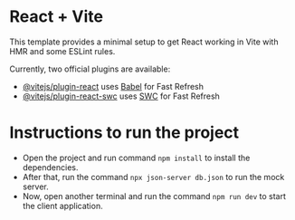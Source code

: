 # React + Vite

This template provides a minimal setup to get React working in Vite with HMR and some ESLint rules.

Currently, two official plugins are available:

- [@vitejs/plugin-react](https://github.com/vitejs/vite-plugin-react/blob/main/packages/plugin-react/README.md) uses [Babel](https://babeljs.io/) for Fast Refresh
- [@vitejs/plugin-react-swc](https://github.com/vitejs/vite-plugin-react-swc) uses [SWC](https://swc.rs/) for Fast Refresh


# Instructions to run the project
- Open the project and run command `npm install` to install the dependencies.
- After that, run the command `npx json-server db.json` to run the mock server.
- Now, open another terminal and run the command `npm run dev` to start the client application.